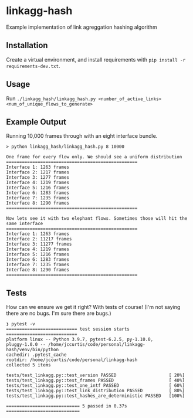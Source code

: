 # linkagg-hash
Example implementation of link agreggation hashing algorithm


## Installation

Create a virtual environment, and install requirements with `pip install -r requirements-dev.txt`.

## Usage

Run `./linkagg_hash/linkagg_hash.py <number_of_active_links> <num_of_unique_flows_to_generate>`

## Example Output

Running 10,000 frames through with an eight interface bundle.

```
> python linkagg_hash/linkagg_hash.py 8 10000

One frame for every flow only. We should see a uniform distribution
==================================================
Interface 1: 1263 frames
Interface 2: 1217 frames
Interface 3: 1277 frames
Interface 4: 1219 frames
Interface 5: 1216 frames
Interface 6: 1283 frames
Interface 7: 1235 frames
Interface 8: 1290 frames
==================================================

Now lets see it with two elephant flows. Sometimes those will hit the same interface
==================================================
Interface 1: 1263 frames
Interface 2: 11217 frames
Interface 3: 11277 frames
Interface 4: 1219 frames
Interface 5: 1216 frames
Interface 6: 1283 frames
Interface 7: 1235 frames
Interface 8: 1290 frames
==================================================
```

## Tests

How can we ensure we get it right? With tests of course! (I'm not saying there are
no bugs. I'm sure there are bugs.)

```
❯ pytest -v
=========================== test session starts ===========================
platform linux -- Python 3.9.7, pytest-6.2.5, py-1.10.0,
pluggy-1.0.0 -- /home/jccurtis/code/personal/linkagg-hash/venv/bin/python
cachedir: .pytest_cache
rootdir: /home/jccurtis/code/personal/linkagg-hash
collected 5 items

tests/test_linkagg.py::test_version PASSED                    [ 20%]
tests/test_linkagg.py::test_frames PASSED                     [ 40%]
tests/test_linkagg.py::test_one_intf PASSED                   [ 60%]
tests/test_linkagg.py::test_link_distribution PASSED          [ 80%]
tests/test_linkagg.py::test_hashes_are_deterministic PASSED   [100%]

============================ 5 passed in 0.37s ============================
```
